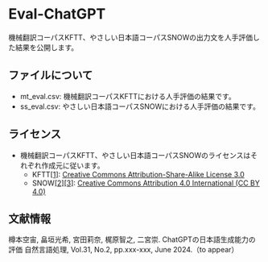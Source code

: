 # Eval-ChatGPT

機械翻訳コーパスKFTT、やさしい日本語コーパスSNOWの出力文を人手評価した結果を公開します。

## ファイルについて
- mt_eval.csv: 機械翻訳コーパスKFTTにおける人手評価の結果です。
- ss_eval.csv: やさしい日本語コーパスSNOWにおける人手評価の結果です。

## ライセンス
- 機械翻訳コーパスKFTT、やさしい日本語コーパスSNOWのライセンスはそれぞれ作成元に従います。
    - KFTT[[1]](https://www.phontron.com/kftt/index-ja.html): [Creative Commons Attribution-Share-Alike License 3.0](https://creativecommons.org/licenses/by-sa/3.0/)
    - SNOW[[2]](https://www.jnlp.org/GengoHouse/snow/t15)[[3]](https://www.jnlp.org/GengoHouse/snow/t23): [Creative Commons Attribution 4.0 International (CC BY 4.0)](https://creativecommons.org/licenses/by/4.0/)

## 文献情報
樽本空宙, 畠垣光希, 宮田莉奈, 梶原智之, 二宮崇. ChatGPTの日本語生成能力の評価
自然言語処理, Vol.31, No.2, pp.xxx-xxx, June 2024.（to appear）
